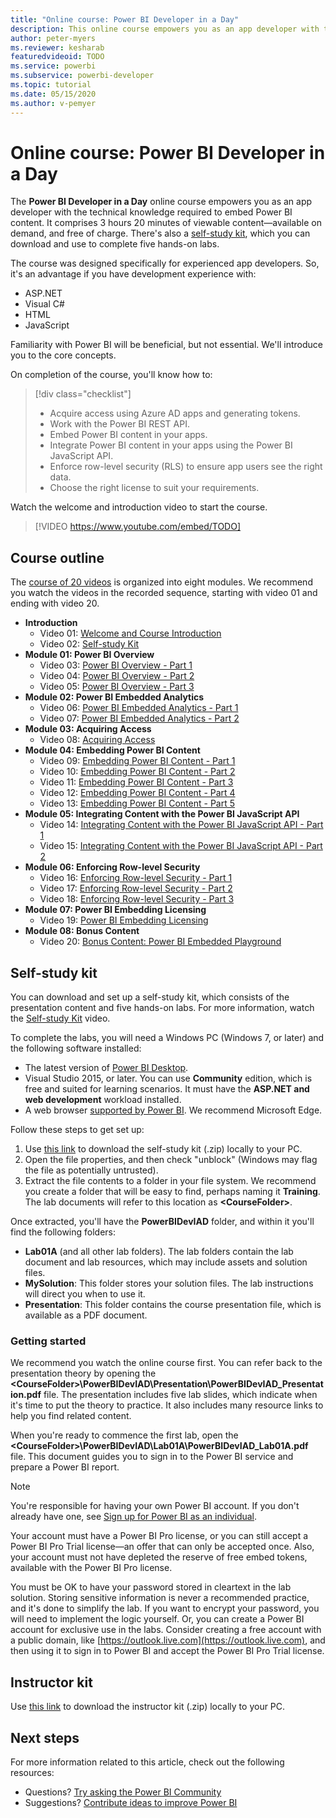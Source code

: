 ```yaml
---
title: "Online course: Power BI Developer in a Day"
description: This online course empowers you as an app developer with the technical knowledge required to embed Power BI content.
author: peter-myers
ms.reviewer: kesharab
featuredvideoid: TODO
ms.service: powerbi
ms.subservice: powerbi-developer
ms.topic: tutorial
ms.date: 05/15/2020
ms.author: v-pemyer
---
```


# Online course: Power BI Developer in a Day

The **Power BI Developer in a Day** online course empowers you as an app developer with the technical knowledge required to embed Power BI content. It comprises 3 hours 20 minutes of viewable content—available on demand, and free of charge. There's also a [self-study kit](#self-study-kit), which you can download and use to complete five hands-on labs.

The course was designed specifically for experienced app developers. So, it's an advantage if you have development experience with:

- ASP.NET
- Visual C#
- HTML
- JavaScript

Familiarity with Power BI will be beneficial, but not essential. We'll introduce you to the core concepts.

On completion of the course, you'll know how to:

> [!div class="checklist"]
> - Acquire access using Azure AD apps and generating tokens.
> - Work with the Power BI REST API.
> - Embed Power BI content in your apps.
> - Integrate Power BI content in your apps using the Power BI JavaScript API.
> - Enforce row-level security (RLS) to ensure app users see the right data.
> - Choose the right license to suit your requirements.

Watch the welcome and introduction video to start the course.

> [!VIDEO https://www.youtube.com/embed/TODO]

## Course outline

The [course of 20 videos](https://www.youtube.com/playlist?list=TODO) is organized into eight modules. We recommend you watch the videos in the recorded sequence, starting with video 01 and ending with video 20.

- **Introduction**
  - Video 01: [Welcome and Course Introduction](https://www.youtube.com/watch?v=TODO)
  - Video 02: [Self-study Kit](https://www.youtube.com/watch?v=TODO)
- **Module 01: Power BI Overview**
  - Video 03: [Power BI Overview - Part 1](https://www.youtube.com/watch?v=TODO)
  - Video 04: [Power BI Overview - Part 2](https://www.youtube.com/watch?v=TODO)
  - Video 05: [Power BI Overview - Part 3](https://www.youtube.com/watch?v=TODO)
- **Module 02: Power BI Embedded Analytics**
  - Video 06: [Power BI Embedded Analytics - Part 1](https://www.youtube.com/watch?v=TODO)
  - Video 07: [Power BI Embedded Analytics - Part 2](https://www.youtube.com/watch?v=TODO)
- **Module 03: Acquiring Access**
  - Video 08: [Acquiring Access](https://www.youtube.com/watch?v=TODO)
- **Module 04: Embedding Power BI Content**
  - Video 09: [Embedding Power BI Content - Part 1](https://www.youtube.com/watch?v=TODO)
  - Video 10: [Embedding Power BI Content - Part 2](https://www.youtube.com/watch?v=TODO)
  - Video 11: [Embedding Power BI Content - Part 3](https://www.youtube.com/watch?v=TODO)
  - Video 12: [Embedding Power BI Content - Part 4](https://www.youtube.com/watch?v=TODO)
  - Video 13: [Embedding Power BI Content - Part 5](https://www.youtube.com/watch?v=TODO)
- **Module 05: Integrating Content with the Power BI JavaScript API**
  - Video 14: [Integrating Content with the Power BI JavaScript API - Part 1](https://www.youtube.com/watch?v=TODO)
  - Video 15: [Integrating Content with the Power BI JavaScript API - Part 2](https://www.youtube.com/watch?v=TODO)
- **Module 06: Enforcing Row-level Security**
  - Video 16: [Enforcing Row-level Security - Part 1](https://www.youtube.com/watch?v=TODO)
  - Video 17: [Enforcing Row-level Security - Part 2](https://www.youtube.com/watch?v=TODO)
  - Video 18: [Enforcing Row-level Security - Part 3](https://www.youtube.com/watch?v=TODO)
- **Module 07: Power BI Embedding Licensing**
  - Video 19: [Power BI Embedding Licensing](https://www.youtube.com/watch?v=TODO)
- **Module 08: Bonus Content**
  - Video 20: [Bonus Content: Power BI Embedded Playground](https://www.youtube.com/watch?v=TODO)

## Self-study kit

You can download and set up a self-study kit, which consists of the presentation content and five hands-on labs. For more information, watch the [Self-study Kit](https://www.youtube.com/watch?v=TODO) video.

To complete the labs, you will need a Windows PC (Windows 7, or later) and the following software installed:

- The latest version of [Power BI Desktop](../../desktop-get-the-desktop.md).
- Visual Studio 2015, or later. You can use **Community** edition, which is free and suited for learning scenarios. It must have the **ASP.NET and web development** workload installed.
- A web browser [supported by Power BI](../../power-bi-browsers.md). We recommend Microsoft Edge.

Follow these steps to get set up:

1. Use [this link](https://aka.ms/deviad-student) to download the self-study kit (.zip) locally to your PC.
1. Open the file properties, and then check "unblock" (Windows may flag the file as potentially untrusted).
1. Extract the file contents to a folder in your file system. We recommend you create a folder that will be easy to find, perhaps naming it **Training**. The lab documents will refer to this location as **&lt;CourseFolder&gt;**.

Once extracted, you'll have the **PowerBIDevIAD** folder, and within it you'll find the following folders:

- **Lab01A** (and all other lab folders). The lab folders contain the lab document and lab resources, which may include assets and solution files.
- **MySolution**: This folder stores your solution files. The lab instructions will direct you when to use it.
- **Presentation**: This folder contains the course presentation file, which is available as a PDF document.

### Getting started

We recommend you watch the online course first. You can refer back to the presentation theory by opening the **&lt;CourseFolder&gt;\PowerBIDevIAD\Presentation\PowerBIDevIAD_Presentation.pdf** file. The presentation includes five lab slides, which indicate when it's time to put the theory to practice. It also includes many resource links to help you find related content.

When you're ready to commence the first lab, open the **&lt;CourseFolder&gt;\PowerBIDevIAD\Lab01A\PowerBIDevIAD_Lab01A.pdf** file. This document guides you to sign in to the Power BI service and prepare a Power BI report.

> [!NOTE]
> You're responsible for having your own Power BI account. If you don't already have one, see [Sign up for Power BI as an individual](../../service-self-service-signup-for-power-bi.md).
>
> Your account must have a Power BI Pro license, or you can still accept a Power BI Pro Trial license—an offer that can only be accepted once. Also, your account must not have depleted the reserve of free embed tokens, available with the Power BI Pro license.
>
> You must be OK to have your password stored in cleartext in the lab solution. Storing sensitive information is never a recommended practice, and it's done to simplify the lab. If you want to encrypt your password, you will need to implement the logic yourself. Or, you can create a Power BI account for exclusive use in the labs. Consider creating a free account with a public domain, like [https://outlook.live.com](https://outlook.live.com), and then using it to sign in to Power BI and accept the Power BI Pro Trial license.

## Instructor kit

Use [this link](https://aka.ms/deviad-instructor) to download the instructor kit (.zip) locally to your PC.

## Next steps

For more information related to this article, check out the following resources:

- Questions? [Try asking the Power BI Community](https://community.powerbi.com/)
- Suggestions? [Contribute ideas to improve Power BI](https://ideas.powerbi.com/)
